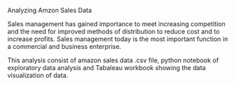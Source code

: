 Analyzing Amzon Sales Data

Sales management has gained importance to meet increasing competition and the need for improved methods of distribution to reduce cost and to increase profits. 
Sales management today is the most important function in a commercial and business enterprise.



This analysis consist of amazon sales data .csv file, python notebook of exploratory data analysis and Tabaleau workbook showing the data visualization of data.
